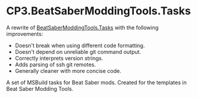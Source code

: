 CP3.BeatSaberModdingTools.Tasks
===============================

A rewrite of [BeatSaberModdingTools.Tasks](https://github.com/Zingabopp/BeatSaberModdingTools.Tasks) with the following improvements:

 - Doesn't break when using different code formatting.
 - Doesn't depend on unreliable git command output.
 - Correctly interprets version strings.
 - Adds parsing of ssh git remotes.
 - Generally cleaner with more concise code.

A set of MSBuild tasks for Beat Saber mods. Created for the templates in Beat Saber Modding Tools.
